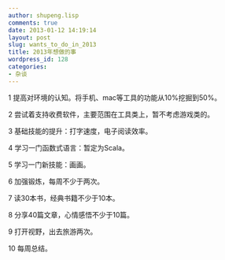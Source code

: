 ```yaml
---
author: shupeng.lisp
comments: true
date: 2013-01-12 14:19:14
layout: post
slug: wants_to_do_in_2013
title: 2013年想做的事
wordpress_id: 128
categories:
- 杂谈
---
```


1 提高对环境的认知。将手机、mac等工具的功能从10%挖掘到50%。




2 尝试着支持收费软件，主要范围在工具类上，暂不考虑游戏类的。




3 基础技能的提升：打字速度，电子阅读效率。




4 学习一门函数式语言：暂定为Scala。




5 学习一门新技能：画画。




6 加强锻炼，每周不少于两次。




7 读30本书，经典书籍不少于10本。




8 分享40篇文章，心情感悟不少于10篇。




9 打开视野，出去旅游两次。




10 每周总结。

<!--break-->